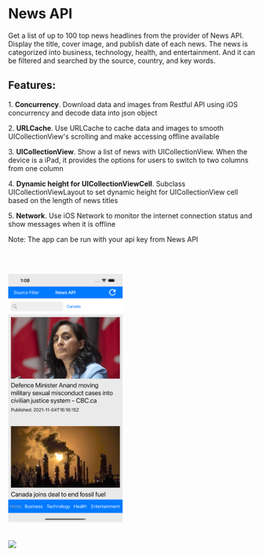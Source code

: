 <h1>News API</h1>

<p>Get a list of up to 100 top news headlines from the provider of News API. Display the title, cover image, and publish date of each news. The news is categorized into business, technology, health, and entertainment. And it can be filtered and searched by the source, country, and key words.</p>

<h2>Features:</h2>
<p>1. <b>Concurrency</b>. Download data and images from Restful API using iOS concurrency and decode data into json object</p>
<p>2. <b>URLCache</b>. Use URLCache to cache data and images to smooth UICollectionView's scrolling and make accessing offline available</p>
<p>3. <b>UICollectionView</b>. Show a list of news with UICollectionView. When the device is a iPad, it provides the options for users to switch to two columns from one column</p>
<p>4. <b>Dynamic height for UICollectionViewCell</b>. Subclass UICollectionViewLayout to set dynamic height for UICollectionView cell based on the length of news titles</p>
<p>5. <b>Network</b>. Use iOS Network to monitor the internet connection status and show messages when it is offline</p>
<p>Note: The app can be run with your api key from News API</>

<br/><br/>
<div><img src="/News API/iPhone_screenshot.png" width="233"></div>
<br/><br />
<div><img src="/News API/iPad_screenshot.png" width="578"></div>
